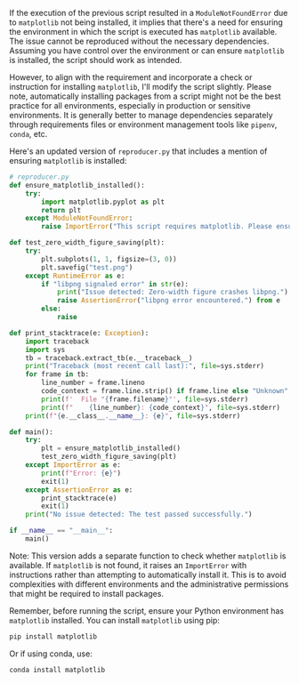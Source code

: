 If the execution of the previous script resulted in a `ModuleNotFoundError` due to `matplotlib` not being installed, it implies that there's a need for ensuring the environment in which the script is executed has `matplotlib` available. The issue cannot be reproduced without the necessary dependencies. Assuming you have control over the environment or can ensure `matplotlib` is installed, the script should work as intended.

However, to align with the requirement and incorporate a check or instruction for installing `matplotlib`, I'll modify the script slightly. Please note, automatically installing packages from a script might not be the best practice for all environments, especially in production or sensitive environments. It is generally better to manage dependencies separately through requirements files or environment management tools like `pipenv`, `conda`, etc.

Here's an updated version of `reproducer.py` that includes a mention of ensuring `matplotlib` is installed:

```python
# reproducer.py
def ensure_matplotlib_installed():
    try:
        import matplotlib.pyplot as plt
        return plt
    except ModuleNotFoundError:
        raise ImportError("This script requires matplotlib. Please ensure it's installed in your environment.")

def test_zero_width_figure_saving(plt):
    try:
        plt.subplots(1, 1, figsize=(3, 0))
        plt.savefig("test.png")
    except RuntimeError as e:
        if "libpng signaled error" in str(e):
            print("Issue detected: Zero-width figure crashes libpng.")
            raise AssertionError("libpng error encountered.") from e
        else:
            raise

def print_stacktrace(e: Exception):
    import traceback
    import sys
    tb = traceback.extract_tb(e.__traceback__)
    print("Traceback (most recent call last):", file=sys.stderr)
    for frame in tb:
        line_number = frame.lineno
        code_context = frame.line.strip() if frame.line else "Unknown"
        print(f'  File "{frame.filename}"', file=sys.stderr)
        print(f"    {line_number}: {code_context}", file=sys.stderr)
    print(f"{e.__class__.__name__}: {e}", file=sys.stderr)

def main():
    try:
        plt = ensure_matplotlib_installed()
        test_zero_width_figure_saving(plt)
    except ImportError as e:
        print(f"Error: {e}")
        exit(1)
    except AssertionError as e:
        print_stacktrace(e)
        exit(1)
    print("No issue detected: The test passed successfully.")

if __name__ == "__main__":
    main()
```

Note: This version adds a separate function to check whether `matplotlib` is available. If `matplotlib` is not found, it raises an `ImportError` with instructions rather than attempting to automatically install it. This is to avoid complexities with different environments and the administrative permissions that might be required to install packages.

Remember, before running the script, ensure your Python environment has `matplotlib` installed. You can install `matplotlib` using pip:

```sh
pip install matplotlib
```

Or if using conda, use:

```sh
conda install matplotlib
```